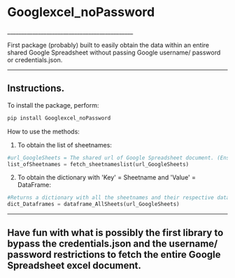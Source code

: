<h1>Googlexcel_noPassword</h1>
_____________________________________________

First package (probably) built to easily obtain the data within an entire shared Google Spreadsheet without passing Google username/ password or credentials.json.

_____________________________________________

<h2>Instructions.</h2>  

To install the package, perform:  

```python
pip install Googlexcel_noPassword
```
 
How to use the methods:  

1. To obtain the list of sheetnames:  

```python
#url_GoogleSheets = The shared url of Google Spreadsheet document. (Ensure that the privilege is set to 'Anyone with the link'.)
list_ofSheetnames = fetch_sheetnameslist(url_GoogleSheets)
```

2. To obtain the dictionary with 'Key' = Sheetname and 'Value' = DataFrame:  

```python
#Returns a dictionary with all the sheetnames and their respective data as dataframe.
dict_Dataframes = dataframe_AllSheets(url_GoogleSheets)
```

_____________________________________________

<h2>Have fun with what is possibly the first library to bypass the credentials.json and the username/ password restrictions to fetch the entire Google Spreadsheet excel document.</h2>